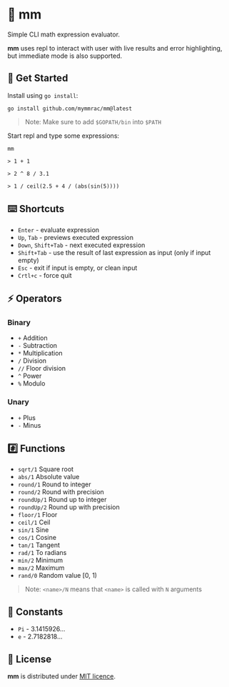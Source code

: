 # :diamond_shape_with_a_dot_inside: mm

Simple CLI math expression evaluator.

**mm** uses repl to interact with user with live results and error highlighting, but immediate mode is also supported.

## :jigsaw: Get Started

Install using `go install`:

```shell
go install github.com/mymmrac/mm@latest
```

> Note: Make sure to add `$GOPATH/bin` into `$PATH`

Start repl and type some expressions:

```shell
mm

> 1 + 1

> 2 ^ 8 / 3.1

> 1 / ceil(2.5 + 4 / (abs(sin(5))))
```

## :keyboard: Shortcuts

- `Enter` - evaluate expression
- `Up`, `Tab` - previews executed expression
- `Down`, `Shift+Tab` - next executed expression
- `Shift+Tab` - use the result of last expression as input (only if input empty)
- `Esc` - exit if input is empty, or clean input
- `Crtl+c` - force quit

## :zap: Operators

### Binary

- `+` Addition
- `-` Subtraction
- `*` Multiplication
- `/` Division
- `//` Floor division
- `^` Power
- `%` Modulo

### Unary

- `+` Plus
- `-` Minus

## :hash: Functions

- `sqrt/1` Square root
- `abs/1` Absolute value
- `round/1` Round to integer
- `round/2` Round with precision
- `roundUp/1` Round up to integer
- `roundUp/2` Round up with precision
- `floor/1` Floor
- `ceil/1` Ceil
- `sin/1` Sine
- `cos/1` Cosine
- `tan/1` Tangent
- `rad/1` To radians
- `min/2` Minimum
- `max/2` Maximum
- `rand/0` Random value [0, 1)

> Note: `<name>/N` means that `<name>` is called with `N` arguments

## :book: Constants

- `Pi` - 3.1415926...
- `e` - 2.7182818...

## :closed_lock_with_key: License

**mm** is distributed under [MIT licence](LICENSE).
